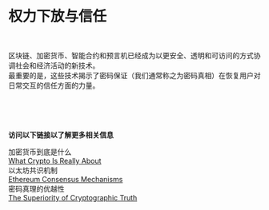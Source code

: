# 权力下放与信任<br>

<br>

区块链、加密货币、智能合约和预言机已经成为以更安全、透明和可访问的方式协调社会和经济活动的新技术。<br>
 最重要的是，这些技术揭示了密码保证（我们通常称之为密码真相）在恢复用户对日常交互的信任方面的力量。<br>

<br>
<br>
<br>

**访问以下链接以了解更多相关信息**<br>

加密货币到底是什么<br>
[What Crypto Is Really About](https://blog.chain.link/what-crypto-is-really-about/)<br>
以太坊共识机制<br>
[Ethereum Consensus Mechanisms](https://ethereum.org/en/developers/docs/consensus-mechanisms/)<br>
密码真理的优越性<br>
[The Superiority of Cryptographic Truth](https://youtu.be/AEtBPbmIRKQ)<br>